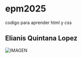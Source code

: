 # epm2025
codigo para aprender html y css


## Elianis Quintana Lopez
![IMAGEN]("./img/robot.webp")


